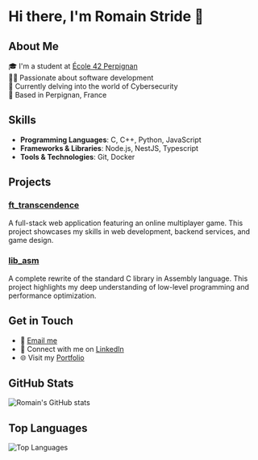 # Hi there, I'm Romain Stride 👋

## About Me
🎓 I'm a student at [École 42 Perpignan](https://www.42.fr/)  
👨‍💻 Passionate about software development  
🌱 Currently delving into the world of Cybersecurity  
📍 Based in Perpignan, France

## Skills
- **Programming Languages**: C, C++, Python, JavaScript
- **Frameworks & Libraries**: Node.js, NestJS, Typescript
- **Tools & Technologies**: Git, Docker

## Projects
### [ft_transcendence](https://github.com/rstride/ft_transcendence)
A full-stack web application featuring an online multiplayer game. This project showcases my skills in web development, backend services, and game design.

### [lib_asm](https://github.com/rstride/lib_asm)
A complete rewrite of the standard C library in Assembly language. This project highlights my deep understanding of low-level programming and performance optimization.

## Get in Touch
- 📧 [Email me](mailto:romain.stride@gmail.com)
- 💼 Connect with me on [LinkedIn](https://www.linkedin.com/in/romain-stride-50451b98)
- 🌐 Visit my [Portfolio](https://your-portfolio.com)

## GitHub Stats
![Romain's GitHub stats](https://github-readme-stats.vercel.app/api?username=RomainStride&show_icons=true&theme=radical)

## Top Languages
![Top Languages](https://github-readme-stats.vercel.app/api/top-langs/?username=RomainStride&layout=compact&theme=radical)
